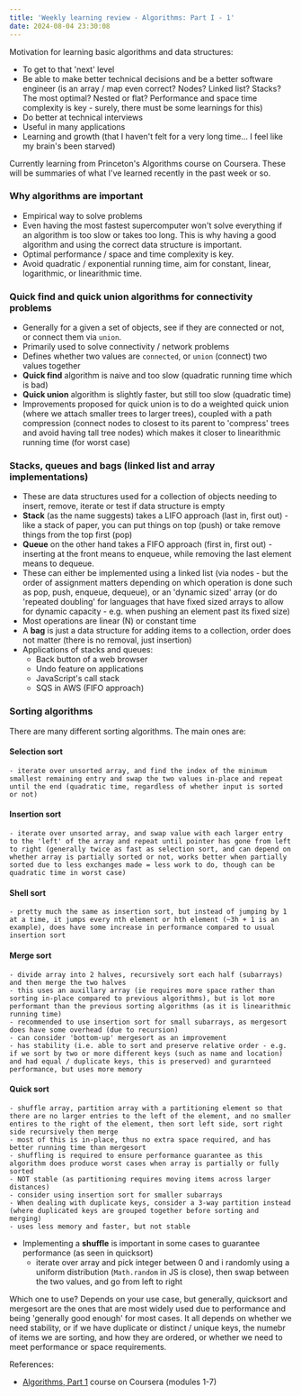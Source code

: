 ```yaml
---
title: 'Weekly learning review - Algorithms: Part I - 1'
date: 2024-08-04 23:30:08
---
```


Motivation for learning basic algorithms and data structures:

- To get to that 'next' level
- Be able to make better technical decisions and be a better software engineer (is an array / map even correct? Nodes? Linked list? Stacks? The most optimal? Nested or flat? Performance and space time complexity is key - surely, there must be some learnings for this)
- Do better at technical interviews
- Useful in many applications
- Learning and growth (that I haven't felt for a very long time... I feel like my brain's been starved)

Currently learning from Princeton's Algorithms course on Coursera. These will be summaries of what I've learned recently in the past week or so.

### Why algorithms are important

- Empirical way to solve problems
- Even having the most fastest supercomputer won't solve everything if an algorithm is too slow or takes too long. This is why having a good algorithm and using the correct data structure is important.
- Optimal performance / space and time complexity is key.
- Avoid quadratic / exponential running time, aim for constant, linear, logarithmic, or linearithmic time.

### Quick find and quick union algorithms for connectivity problems

- Generally for a given a set of objects, see if they are connected or not, or connect them via `union`.
- Primarily used to solve connectivity / network problems
- Defines whether two values are `connected`, or `union` (connect) two values together
- **Quick find** algorithm is naive and too slow (quadratic running time which is bad)
- **Quick union** algorithm is slightly faster, but still too slow (quadratic time)
- Improvements proposed for quick union is to do a weighted quick union (where we attach smaller trees to larger trees), coupled with a path compression (connect nodes to closest to its parent to 'compress' trees and avoid having tall tree nodes) which makes it closer to linearithmic running time (for worst case)

### Stacks, queues and bags (linked list and array implementations)

- These are data structures used for a collection of objects needing to insert, remove, iterate or test if data structure is empty
- **Stack** (as the name suggests) takes a LIFO approach (last in, first out) - like a stack of paper, you can put things on top (push) or take remove things from the top first (pop)
- **Queue** on the other hand takes a FIFO approach (first in, first out) - inserting at the front means to enqueue, while removing the last element means to dequeue.
- These can either be implemented using a linked list (via nodes - but the order of assignment matters depending on which operation is done such as pop, push, enqueue, dequeue), or an 'dynamic sized' array (or do 'repeated doubling' for languages that have fixed sized arrays to allow for dynamic capacity - e.g. when pushing an element past its fixed size)
- Most operations are linear (N) or constant time
- A **bag** is just a data structure for adding items to a collection, order does not matter (there is no removal, just insertion)
- Applications of stacks and queues:
  - Back button of a web browser
  - Undo feature on applications
  - JavaScript's call stack
  - SQS in AWS (FIFO approach)

### Sorting algorithms

There are many different sorting algorithms.
The main ones are:

#### Selection sort

    - iterate over unsorted array, and find the index of the minimum smallest remaining entry and swap the two values in-place and repeat until the end (quadratic time, regardless of whether input is sorted or not)

#### Insertion sort

    - iterate over unsorted array, and swap value with each larger entry to the 'left' of the array and repeat until pointer has gone from left to right (generally twice as fast as selection sort, and can depend on whether array is partially sorted or not, works better when partially sorted due to less exchanges made = less work to do, though can be quadratic time in worst case)

#### Shell sort

    - pretty much the same as insertion sort, but instead of jumping by 1 at a time, it jumps every nth element or hth element (~3h + 1 is an example), does have some increase in performance compared to usual insertion sort

#### Merge sort

    - divide array into 2 halves, recursively sort each half (subarrays) and then merge the two halves
    - this uses an auxillary array (ie requires more space rather than sorting in-place compared to previous algorithms), but is lot more performant than the previous sorting algorithms (as it is linearithmic running time)
    - recommended to use insertion sort for small subarrays, as mergesort does have some overhead (due to recursion)
    - can consider 'bottom-up' mergesort as an improvement
    - has stability (i.e. able to sort and preserve relative order - e.g. if we sort by two or more different keys (such as name and location) and had equal / duplicate keys, this is preserved) and gurarnteed performance, but uses more memory

#### Quick sort

    - shuffle array, partition array with a partitioning element so that there are no larger entries to the left of the element, and no smaller entires to the right of the element, then sort left side, sort right side recursively then merge
    - most of this is in-place, thus no extra space required, and has better running time than mergesort
    - shuffling is required to ensure performance guarantee as this algorithm does produce worst cases when array is partially or fully sorted
    - NOT stable (as partitioning requires moving items across larger distances)
    - consider using insertion sort for smaller subarrays
    - When dealing with duplicate keys, consider a 3-way partition instead (where duplicated keys are grouped together before sorting and merging)
    - uses less memory and faster, but not stable

- Implementing a **shuffle** is important in some cases to guarantee performance (as seen in quicksort)
  - iterate over array and pick integer between 0 and i randomly using a uniform distribution (`Math.random` in JS is close), then swap between the two values, and go from left to right

Which one to use? Depends on your use case, but generally, quicksort and mergesort are the ones that are most widely used due to performance and being 'generally good enough' for most cases.
It all depends on whether we need stability, or if we have duplicate or distinct / unique keys, the numebr of items we are sorting, and how they are ordered, or whether we need to meet performance or space requirements.

References:

- [Algorithms, Part 1](https://www.coursera.org/learn/algorithms-part1) course on Coursera (modules 1-7)

